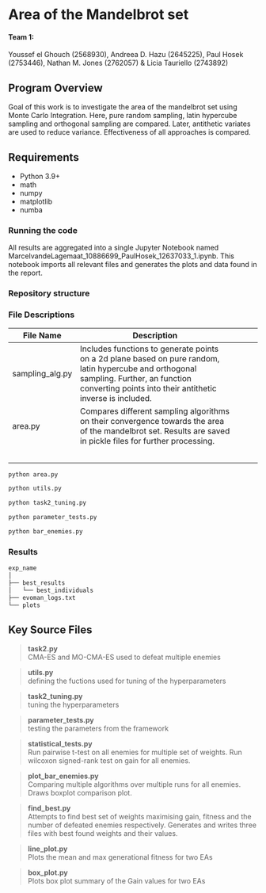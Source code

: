 # Area of the Mandelbrot set

#### Team 1:
Youssef el Ghouch (2568930), Andreea D. Hazu (2645225), Paul Hosek (2753446), Nathan M. Jones (2762057) & Licia Tauriello (2743892)

## Program Overview
Goal of this work is to investigate the area of the mandelbrot set using Monte Carlo Integration.
Here, pure random sampling, latin hypercube sampling and orthogonal sampling are compared.
Later, antithetic variates are used to reduce variance.
Effectiveness of all approaches is compared.

## Requirements
* Python 3.9+
* math
* numpy
* matplotlib
* numba


### Running the code

All results are aggregated into a single Jupyter Notebook named MarcelvandeLagemaat_10886699_PaulHosek_12637033_1.ipynb.
This notebook imports all relevant files and generates the plots and data found in the report.


### Repository structure




### File Descriptions

| File Name       | Description                                                                                                                                                                                          |     |     |     |
|-----------------|------------------------------------------------------------------------------------------------------------------------------------------------------------------------------------------------------|-----|-----|-----|
| sampling_alg.py | Includes functions to generate points on a 2d plane based on pure random, latin hypercube and orthogonal sampling. Further, an function converting points into their antithetic inverse is included. |     |     |     |
| area.py         | Compares different sampling algorithms on their convergence towards the area of the mandelbrot set. Results are saved in pickle files for further processing.                                        |     |     |     |
|                 |                                                                                                                                                                                                      |     |     |     |
|                 |                                                                                                                                                                                                      |     |     |     |
|                 |                                                                                                                                                                                                      |     |     |     |
|                 |                                                                                                                                                                                                      |     |     |     |
|                 |                                                                                                                                                                                                      |     |     |     |
```md
python area.py

```
```sh
python utils.py
```
```sh
python task2_tuning.py
```
```sh
python parameter_tests.py
```
```sh
python bar_enemies.py
```



### Results


```sh
exp_name
│
├── best_results
│   └── best_individuals
├── evoman_logs.txt
└── plots
```

## Key Source Files
> **task2.py**  
> CMA-ES and MO-CMA-ES used to defeat multiple enemies

> **utils.py**  
> defining the fuctions used for tuning of the hyperparameters

> **task2_tuning.py**  
> tuning the hyperparameters

> **parameter_tests.py**  
> testing the parameters from the framework

> **statistical_tests.py**  
> Run pairwise t-test on all enemies for multiple set of weights.
> Run wilcoxon signed-rank test on gain for all enemies.


> **plot_bar_enemies.py**  
> Comparing multiple algorithms over
> multiple runs for all enemies.
> Draws boxplot comparison plot.

> **find_best.py**  
> Attempts to find best set of weights maximising gain, fitness and the 
> number of defeated enemies respectively. Generates and writes three files with best found weights and their values.

> **line_plot.py**  
> Plots the mean and max generational fitness for two EAs

> **box_plot.py**  
> Plots box plot summary of the Gain values for two EAs

